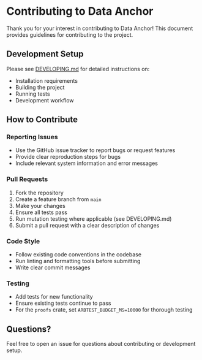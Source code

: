 # Contributing to Data Anchor

Thank you for your interest in contributing to Data Anchor! This document provides guidelines for contributing to the project.

## Development Setup

Please see [DEVELOPING.md](./DEVELOPING.md) for detailed instructions on:
- Installation requirements
- Building the project
- Running tests
- Development workflow

## How to Contribute

### Reporting Issues

- Use the GitHub issue tracker to report bugs or request features
- Provide clear reproduction steps for bugs
- Include relevant system information and error messages

### Pull Requests

1. Fork the repository
2. Create a feature branch from `main`
3. Make your changes
4. Ensure all tests pass
5. Run mutation testing where applicable (see DEVELOPING.md)
6. Submit a pull request with a clear description of changes

### Code Style

- Follow existing code conventions in the codebase
- Run linting and formatting tools before submitting
- Write clear commit messages

### Testing

- Add tests for new functionality
- Ensure existing tests continue to pass
- For the `proofs` crate, set `ARBTEST_BUDGET_MS=10000` for thorough testing

## Questions?

Feel free to open an issue for questions about contributing or development setup.